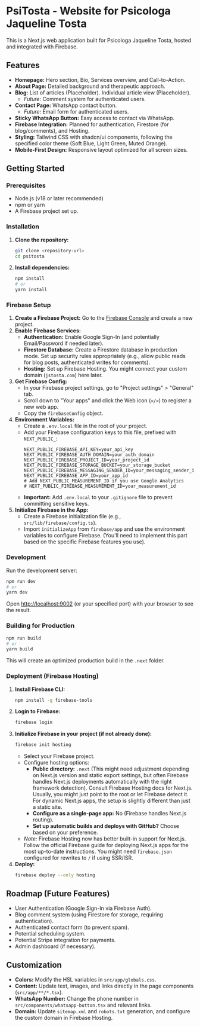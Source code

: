 # PsiTosta - Website for Psicologa Jaqueline Tosta

This is a Next.js web application built for Psicologa Jaqueline Tosta, hosted and integrated with Firebase.

## Features

*   **Homepage:** Hero section, Bio, Services overview, and Call-to-Action.
*   **About Page:** Detailed background and therapeutic approach.
*   **Blog:** List of articles (Placeholder). Individual article view (Placeholder).
    *   *Future:* Comment system for authenticated users.
*   **Contact Page:** WhatsApp contact button.
    *   *Future:* Email form for authenticated users.
*   **Sticky WhatsApp Button:** Easy access to contact via WhatsApp.
*   **Firebase Integration:** Planned for authentication, Firestore (for blog/comments), and Hosting.
*   **Styling:** Tailwind CSS with shadcn/ui components, following the specified color theme (Soft Blue, Light Green, Muted Orange).
*   **Mobile-First Design:** Responsive layout optimized for all screen sizes.

## Getting Started

### Prerequisites

*   Node.js (v18 or later recommended)
*   npm or yarn
*   A Firebase project set up.

### Installation

1.  **Clone the repository:**
    ```bash
    git clone <repository-url>
    cd psitosta 
    ```

2.  **Install dependencies:**
    ```bash
    npm install
    # or
    yarn install
    ```

### Firebase Setup

1.  **Create a Firebase Project:** Go to the [Firebase Console](https://console.firebase.google.com/) and create a new project.
2.  **Enable Firebase Services:**
    *   **Authentication:** Enable Google Sign-In (and potentially Email/Password if needed later).
    *   **Firestore Database:** Create a Firestore database in production mode. Set up security rules appropriately (e.g., allow public reads for blog posts, authenticated writes for comments).
    *   **Hosting:** Set up Firebase Hosting. You might connect your custom domain (`jstosta.com`) here later.
3.  **Get Firebase Config:**
    *   In your Firebase project settings, go to "Project settings" > "General" tab.
    *   Scroll down to "Your apps" and click the Web icon (`</>`) to register a new web app.
    *   Copy the `firebaseConfig` object.
4.  **Environment Variables:**
    *   Create a `.env.local` file in the root of your project.
    *   Add your Firebase configuration keys to this file, prefixed with `NEXT_PUBLIC_`:
        ```
        NEXT_PUBLIC_FIREBASE_API_KEY=your_api_key
        NEXT_PUBLIC_FIREBASE_AUTH_DOMAIN=your_auth_domain
        NEXT_PUBLIC_FIREBASE_PROJECT_ID=your_project_id
        NEXT_PUBLIC_FIREBASE_STORAGE_BUCKET=your_storage_bucket
        NEXT_PUBLIC_FIREBASE_MESSAGING_SENDER_ID=your_messaging_sender_id
        NEXT_PUBLIC_FIREBASE_APP_ID=your_app_id
        # Add NEXT_PUBLIC_MEASUREMENT_ID if you use Google Analytics
        # NEXT_PUBLIC_FIREBASE_MEASUREMENT_ID=your_measurement_id
        ```
    *   **Important:** Add `.env.local` to your `.gitignore` file to prevent committing sensitive keys.
5.  **Initialize Firebase in the App:**
    *   Create a Firebase initialization file (e.g., `src/lib/firebase/config.ts`).
    *   Import `initializeApp` from `firebase/app` and use the environment variables to configure Firebase. (You'll need to implement this part based on the specific Firebase features you use).

### Development

Run the development server:

```bash
npm run dev
# or
yarn dev
```

Open [http://localhost:9002](http://localhost:9002) (or your specified port) with your browser to see the result.

### Building for Production

```bash
npm run build
# or
yarn build
```

This will create an optimized production build in the `.next` folder.

### Deployment (Firebase Hosting)

1.  **Install Firebase CLI:**
    ```bash
    npm install -g firebase-tools
    ```
2.  **Login to Firebase:**
    ```bash
    firebase login
    ```
3.  **Initialize Firebase in your project (if not already done):**
    ```bash
    firebase init hosting
    ```
    *   Select your Firebase project.
    *   Configure hosting options:
        *   **Public directory:** `.next` (This might need adjustment depending on Next.js version and static export settings, but often Firebase handles Next.js deployments automatically with the right framework detection). Consult Firebase Hosting docs for Next.js. Usually, you might just point to the root or let Firebase detect it. For dynamic Next.js apps, the setup is slightly different than just a static site.
        *   **Configure as a single-page app:** No (Firebase handles Next.js routing).
        *   **Set up automatic builds and deploys with GitHub?** Choose based on your preference.
    *   *Note:* Firebase Hosting now has better built-in support for Next.js. Follow the official Firebase guide for deploying Next.js apps for the most up-to-date instructions. You might need `firebase.json` configured for rewrites to `/` if using SSR/ISR.
4.  **Deploy:**
    ```bash
    firebase deploy --only hosting
    ```

## Roadmap (Future Features)

*   User Authentication (Google Sign-In via Firebase Auth).
*   Blog comment system (using Firestore for storage, requiring authentication).
*   Authenticated contact form (to prevent spam).
*   Potential scheduling system.
*   Potential Stripe integration for payments.
*   Admin dashboard (if necessary).

## Customization

*   **Colors:** Modify the HSL variables in `src/app/globals.css`.
*   **Content:** Update text, images, and links directly in the page components (`src/app/**/*.tsx`).
*   **WhatsApp Number:** Change the phone number in `src/components/whatsapp-button.tsx` and relevant links.
*   **Domain:** Update `sitemap.xml` and `robots.txt` generation, and configure the custom domain in Firebase Hosting.

```